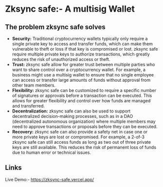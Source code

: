 # Zksync safe:- A multisig Wallet
## The problem zksync safe solves
* **Security:** Traditional cryptocurrency wallets typically only require a single
private key to access and transfer funds, which can make them vulnerable
to theft or loss if that key is compromised or lost. zksync safe require
multiple private keys to authorize transactions, which greatly reduces the
risk of unauthorized access or theft.
* **Trust:** zksync safe allow for greater trust between multiple parties who
want to share control over a cryptocurrency wallet. For example, a business
might use a multisig wallet to ensure that no single employee can access or
transfer large amounts of funds without approval from other team
members.
* **Flexibility:** zksync safe can be customized to require a specific number
of signatures or approvals before a transaction can be executed. This allows
for greater flexibility and control over how funds are managed and
transferred.
* **Decentralization:** zksync safe can also be used to support decentralized
decision-making processes, such as in a DAO (decentralized autonomous
organization) where multiple members may need to approve transactions
or proposals before they can be executed.
* **Recovery:** zksync safe can also provide a safety net in case one or more
private keys are lost or compromised. For example, a 2-of-3 zksync safe
can still access funds as long as two out of three private keys are still
available. This reduces the risk of permanent loss of funds due to human
error or technical issues.

## Links
Live Demo:- https://zksync-safe.vercel.app/
